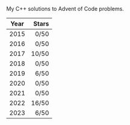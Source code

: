 My C++ solutions to Advent of Code problems.

| Year | Stars |
|------|------:|
| 2015 |  0/50 |
| 2016 |  0/50 |
| 2017 | 10/50 |
| 2018 |  0/50 |
| 2019 |  6/50 |
| 2020 |  0/50 |
| 2021 |  0/50 |
| 2022 | 16/50 |
| 2023 |  6/50 |
